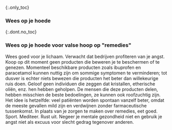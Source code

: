 {:.only_toc} 
 ### Wees op je hoede 

 {:.dont.no_toc} 
 ### Wees op je hoede voor valse hoop op "remedies" 

Wees goed voor je lichaam. Verwacht dat bedrijven profiteren van je angst. Koop op dit moment geen producten die beweren je te beschermen of te genezen. Momenteel beschikbare producten zoals ibuprofen en paracetamol kunnen nuttig zijn om sommige symptomen te verminderen; tot dusver is echter niets bewezen die producten het beter dan willekeurige ruis doen. Geloof geen individuen die zeggen dat kristallen, etherische oliën, enz. hen hebben geholpen. De mensen die deze producten delen, hebben misschien de beste bedoelingen, ze kunnen ook roofzuchtig zijn. Het idee is hetzelfde: veel patiënten worden spontaan vanzelf beter, omdat de meeste gevallen mild zijn en verdwijnen zonder farmaceutische tussenkomst. In plaats van je zorgen te maken over remedies, eet goed. Sport. Mediteer. Rust uit. Negeer je mentale gezondheid niet en gebruik je angst niet als excuus voor slecht gedrag tegenover anderen. 
